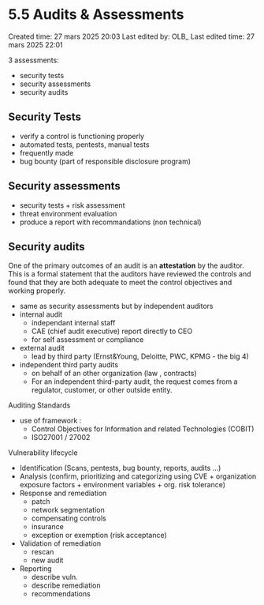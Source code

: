 # 5.5 Audits & Assessments

Created time: 27 mars 2025 20:03
Last edited by: OLB_
Last edited time: 27 mars 2025 22:01

3 assessments:

- security tests
- security assessments
- security audits

## Security Tests

- verify a control is functioning properly
- automated tests, pentests, manual tests
- frequently made
- bug bounty (part of responsible disclosure program)

## Security assessments

- security tests + risk assessment
- threat environment evaluation
- produce a report with recommandations (non technical)

## Security audits

One of the primary outcomes of an audit is an **attestation** by the
auditor. This is a formal statement that the auditors have reviewed the
controls and found that they are both adequate to meet the control
objectives and working properly.

- same as security assessments but by independent auditors
- internal audit
    - independant internal staff
    - CAE (chief audit executive) report directly to CEO
    - for self assessment or compliance
- external audit
    - lead by third party (Ernst&Young, Deloitte, PWC, KPMG - the big 4)
- independent third party audits
    - on behalf of an other organization (law , contracts)
    - For an independent third-party audit, the request comes
    from a regulator, customer, or other outside entity.

Auditing Standards

- use of framework :
    - Control Objectives for Information and related Technologies (COBIT)
    - ISO27001 / 27002

Vulnerability lifecycle

- Identification (Scans, pentests, bug bounty, reports, audits …)
- Analysis (confirm, prioritizing and categorizing using CVE +  organization exposure factors + environment variables + org. risk tolerance)
- Response and remediation
    - patch
    - network segmentation
    - compensating controls
    - insurance
    - exception or exemption (risk acceptance)
- Validation of remediation
    - rescan
    - new audit
- Reporting
    - describe vuln.
    - describe remediation
    - recommendations